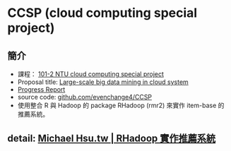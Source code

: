 CCSP (cloud computing special project)
====
## 簡介
- 課程： [101-2 NTU cloud computing special project](https://sites.google.com/site/cloudcomputingspecialproject/101-2-progress-report)
- Proposal title: [Large-scale big data mining in cloud system](https://docs.google.com/viewer?a=v&pid=sites&srcid=ZGVmYXVsdGRvbWFpbnxjbG91ZGNvbXB1dGluZ3NwZWNpYWxwcm9qZWN0fGd4OjQxMzkxMWI2YmI2NTI4NjM) 
- [Progress Report](https://docs.google.com/document/d/1RHhWToolQXbNJhZx61RizXGwNfkccZS6ZmqvoLiGe4I/edit#)
- source code: [github.com/evenchange4/CCSP](https://github.com/evenchange4/CCSP)
- 使用整合 R 與 Hadoop 的 package RHadoop (rmr2) 來實作 item-base 的推薦系統。

## detail: [Michael Hsu.tw | RHadoop 實作推薦系統](http://michaelhsu.tw/2013/06/21/rhadoop-%E5%AF%A6%E4%BD%9C%E6%8E%A8%E8%96%A6%E7%B3%BB%E7%B5%B1/)
